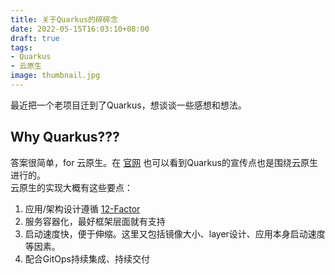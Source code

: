 ```yaml
---
title: 关于Quarkus的碎碎念
date: 2022-05-15T16:03:10+08:00
draft: true
tags:
- Quarkus
- 云原生
image: thumbnail.jpg
---
```


最近把一个老项目迁到了Quarkus，想谈谈一些感想和想法。

## Why Quarkus???

答案很简单，for 云原生。在 [官网](https://quarkus.io/) 也可以看到Quarkus的宣传点也是围绕云原生进行的。  
云原生的实现大概有这些要点：

1. 应用/架构设计遵循 [12-Factor](https://12factor.net/)  
2. 服务容器化，最好框架层面就有支持
3. 启动速度快，便于伸缩。这里又包括镜像大小、layer设计、应用本身启动速度等因素。
4. 配合GitOps持续集成、持续交付